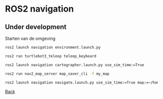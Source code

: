 # ROS2 navigation

## Under development

Starten van de omgeving
```bash
ros2 launch navigation environment.launch.py
```

```bash
ros2 run turtlebot3_teleop teleop_keyboard
```

```bash
ros2 launch navigation cartographer.launch.py use_sim_time:=True
```

```bash
ros2 run nav2_map_server map_saver_cli -f my_map
```



```bash
ros2 launch navigation navigate.launch.py use_sim_time:=True map:=~/home/student~/ros2_industrial_ws/src/ROS2_industrial/3_navigation/navigation/maps/map_factory_v1.yaml
```

[Back](../README.md)
